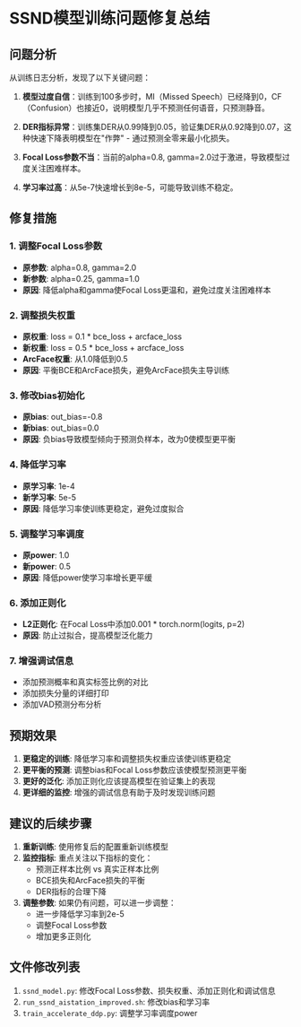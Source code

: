 # SSND模型训练问题修复总结

## 问题分析

从训练日志分析，发现了以下关键问题：

1. **模型过度自信**：训练到100多步时，MI（Missed Speech）已经降到0，CF（Confusion）也接近0，说明模型几乎不预测任何语音，只预测静音。

2. **DER指标异常**：训练集DER从0.99降到0.05，验证集DER从0.92降到0.07，这种快速下降表明模型在"作弊" - 通过预测全零来最小化损失。

3. **Focal Loss参数不当**：当前的alpha=0.8, gamma=2.0过于激进，导致模型过度关注困难样本。

4. **学习率过高**：从5e-7快速增长到8e-5，可能导致训练不稳定。

## 修复措施

### 1. 调整Focal Loss参数
- **原参数**: alpha=0.8, gamma=2.0
- **新参数**: alpha=0.25, gamma=1.0
- **原因**: 降低alpha和gamma使Focal Loss更温和，避免过度关注困难样本

### 2. 调整损失权重
- **原权重**: loss = 0.1 * bce_loss + arcface_loss
- **新权重**: loss = 0.5 * bce_loss + arcface_loss
- **ArcFace权重**: 从1.0降低到0.5
- **原因**: 平衡BCE和ArcFace损失，避免ArcFace损失主导训练

### 3. 修改bias初始化
- **原bias**: out_bias=-0.8
- **新bias**: out_bias=0.0
- **原因**: 负bias导致模型倾向于预测负样本，改为0使模型更平衡

### 4. 降低学习率
- **原学习率**: 1e-4
- **新学习率**: 5e-5
- **原因**: 降低学习率使训练更稳定，避免过度拟合

### 5. 调整学习率调度
- **原power**: 1.0
- **新power**: 0.5
- **原因**: 降低power使学习率增长更平缓

### 6. 添加正则化
- **L2正则化**: 在Focal Loss中添加0.001 * torch.norm(logits, p=2)
- **原因**: 防止过拟合，提高模型泛化能力

### 7. 增强调试信息
- 添加预测概率和真实标签比例的对比
- 添加损失分量的详细打印
- 添加VAD预测分布分析

## 预期效果

1. **更稳定的训练**: 降低学习率和调整损失权重应该使训练更稳定
2. **更平衡的预测**: 调整bias和Focal Loss参数应该使模型预测更平衡
3. **更好的泛化**: 添加正则化应该提高模型在验证集上的表现
4. **更详细的监控**: 增强的调试信息有助于及时发现训练问题

## 建议的后续步骤

1. **重新训练**: 使用修复后的配置重新训练模型
2. **监控指标**: 重点关注以下指标的变化：
   - 预测正样本比例 vs 真实正样本比例
   - BCE损失和ArcFace损失的平衡
   - DER指标的合理下降
3. **调整参数**: 如果仍有问题，可以进一步调整：
   - 进一步降低学习率到2e-5
   - 调整Focal Loss参数
   - 增加更多正则化

## 文件修改列表

1. `ssnd_model.py`: 修改Focal Loss参数、损失权重、添加正则化和调试信息
2. `run_ssnd_aistation_improved.sh`: 修改bias和学习率
3. `train_accelerate_ddp.py`: 调整学习率调度power 